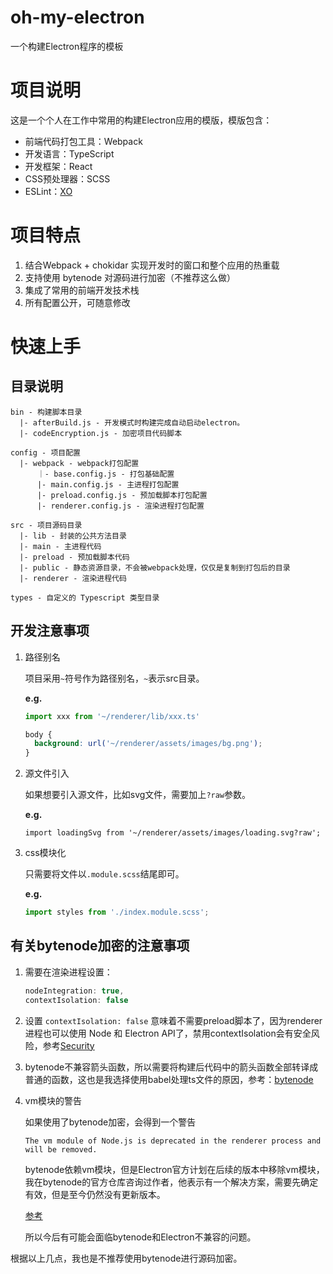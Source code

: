 # oh-my-electron

一个构建Electron程序的模板

# 项目说明

这是一个个人在工作中常用的构建Electron应用的模版，模版包含：

- 前端代码打包工具：Webpack
- 开发语言：TypeScript
- 开发框架：React
- CSS预处理器：SCSS
- ESLint：[XO](https://github.com/xojs/xo)

# 项目特点

1. 结合Webpack + chokidar 实现开发时的窗口和整个应用的热重载
2. 支持使用 bytenode 对源码进行加密（不推荐这么做）
3. 集成了常用的前端开发技术栈
4. 所有配置公开，可随意修改

# 快速上手

## 目录说明

```
bin - 构建脚本目录
  |- afterBuild.js - 开发模式时构建完成自动启动electron。
  |- codeEncryption.js - 加密项目代码脚本

config - 项目配置
  |- webpack - webpack打包配置
      ｜- base.config.js - 打包基础配置
      |- main.config.js - 主进程打包配置
      |- preload.config.js - 预加载脚本打包配置
      |- renderer.config.js - 渲染进程打包配置

src - 项目源码目录
  |- lib - 封装的公共方法目录
  |- main - 主进程代码
  |- preload - 预加载脚本代码
  |- public - 静态资源目录，不会被webpack处理，仅仅是复制到打包后的目录
  |- renderer - 渲染进程代码

types - 自定义的 Typescript 类型目录
```

## 开发注意事项

1. 路径别名

    项目采用`~`符号作为路径别名，`~`表示src目录。

    **e.g.**

    ```TypeScript
    import xxx from '~/renderer/lib/xxx.ts'
    ```

    ```scss
    body {
      background: url('~/renderer/assets/images/bg.png');
    }
    ```

2. 源文件引入

    如果想要引入源文件，比如svg文件，需要加上`?raw`参数。

    **e.g.**

    ```
    import loadingSvg from '~/renderer/assets/images/loading.svg?raw';
    ```

3. css模块化

    只需要将文件以`.module.scss`结尾即可。

    **e.g.**

    ```typescript
    import styles from './index.module.scss';
    ```

## 有关bytenode加密的注意事项

1. 需要在渲染进程设置：

    ```typescript
    nodeIntegration: true,
    contextIsolation: false
    ```

2. 设置 `contextIsolation: false` 意味着不需要preload脚本了，因为renderer进程也可以使用 Node 和 Electron API了，禁用contextIsolation会有安全风险，参考[Security](https://www.electronjs.org/docs/latest/tutorial/security)

3. bytenode不兼容箭头函数，所以需要将构建后代码中的箭头函数全部转译成普通的函数，这也是我选择使用babel处理ts文件的原因，参考：[bytenode](https://github.com/bytenode/bytenode)

4. vm模块的警告

    如果使用了bytenode加密，会得到一个警告

    `The vm module of Node.js is deprecated in the renderer process and will be removed.`

    bytenode依赖vm模块，但是Electron官方计划在后续的版本中移除vm模块，我在bytenode的官方仓库咨询过作者，他表示有一个解决方案，需要先确定有效，但是至今仍然没有更新版本。

    [参考](https://github.com/bytenode/bytenode/issues?q=is%3Aissue+author%3A%40me+is%3Aclosed)

    所以今后有可能会面临bytenode和Electron不兼容的问题。

根据以上几点，我也是不推荐使用bytenode进行源码加密。